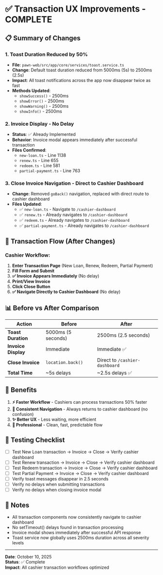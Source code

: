 # ✅ Transaction UX Improvements - COMPLETE

## 📋 Summary of Changes

### 1. **Toast Duration Reduced by 50%**
   - **File**: `pawn-web/src/app/core/services/toast.service.ts`
   - **Change**: Default toast duration reduced from 5000ms (5s) to 2500ms (2.5s)
   - **Impact**: All toast notifications across the app now disappear twice as fast
   - **Methods Updated**:
     - `showSuccess()` - 2500ms
     - `showError()` - 2500ms
     - `showWarning()` - 2500ms
     - `showInfo()` - 2500ms

### 2. **Invoice Display - No Delay**
   - **Status**: ✅ Already Implemented
   - **Behavior**: Invoice modal appears immediately after successful transaction
   - **Files Confirmed**:
     - `new-loan.ts` - Line 1138
     - `renew.ts` - Line 655
     - `redeem.ts` - Line 581
     - `partial-payment.ts` - Line 763

### 3. **Close Invoice Navigation - Direct to Cashier Dashboard**
   - **Change**: Removed `goBack()` navigation, replaced with direct route to cashier dashboard
   - **Files Updated**:
     - ✅ `new-loan.ts` - Navigate to `/cashier-dashboard`
     - ✅ `renew.ts` - Already navigates to `/cashier-dashboard`
     - ✅ `redeem.ts` - Already navigates to `/cashier-dashboard`
     - ✅ `partial-payment.ts` - Already navigates to `/cashier-dashboard`

## 🎯 Transaction Flow (After Changes)

### **Cashier Workflow:**

1. **Enter Transaction Page** (New Loan, Renew, Redeem, Partial Payment)
2. **Fill Form and Submit**
3. **✅ Invoice Appears Immediately** (No delay)
4. **Print/View Invoice**
5. **Click Close Button**
6. **✅ Navigate Directly to Cashier Dashboard** (No delay)

## 📊 Before vs After Comparison

| Action | Before | After |
|--------|--------|-------|
| **Toast Duration** | 5000ms (5 seconds) | 2500ms (2.5 seconds) |
| **Invoice Display** | Immediate | Immediate ✅ |
| **Close Invoice** | `location.back()` | Direct to `/cashier-dashboard` |
| **Total Time** | ~5s delays | ~2.5s delays ✅ |

## 🚀 Benefits

1. **⚡ Faster Workflow** - Cashiers can process transactions 50% faster
2. **🎯 Consistent Navigation** - Always returns to cashier dashboard (no confusion)
3. **✨ Better UX** - Less waiting, more efficient
4. **💼 Professional** - Clean, fast, predictable flow

## 🧪 Testing Checklist

- [ ] Test New Loan transaction → Invoice → Close → Verify cashier dashboard
- [ ] Test Renew transaction → Invoice → Close → Verify cashier dashboard
- [ ] Test Redeem transaction → Invoice → Close → Verify cashier dashboard
- [ ] Test Partial Payment → Invoice → Close → Verify cashier dashboard
- [ ] Verify toast messages disappear in 2.5 seconds
- [ ] Verify no delays when submitting transactions
- [ ] Verify no delays when closing invoice modal

## 📝 Notes

- All transaction components now consistently navigate to cashier dashboard
- No setTimeout() delays found in transaction processing
- Invoice modal shows immediately after successful API response
- Toast service now globally uses 2500ms duration across all severity levels

---

**Date**: October 10, 2025  
**Status**: ✅ Complete  
**Impact**: All cashier transaction workflows optimized
